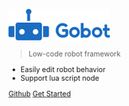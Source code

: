 ![logo](res/logo.png)

> Low-code robot framework

* Easily edit robot behavior
* Support lua script node

[Github](https://github.com/pojol/gobot)
[Get Started](/zh-cn/hello/hello.md)